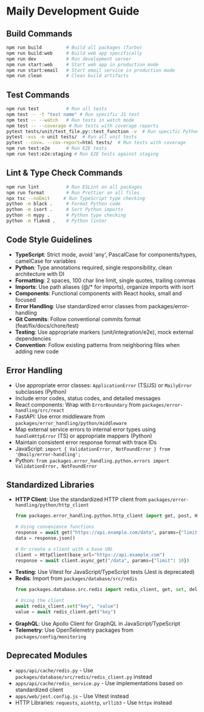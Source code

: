 # Maily Development Guide

## Build Commands
```bash
npm run build         # Build all packages (Turbo)
npm run build:web     # Build web app specifically
npm run dev           # Run development server
npm run start:web     # Start web app in production mode
npm run start:email   # Start email service in production mode
npm run clean         # Clean build artifacts
```

## Test Commands
```bash
npm run test          # Run all tests
npm test -- -t "test name" # Run specific JS test 
npm test -- --watch   # Run tests in watch mode
npm test -- --coverage # Run tests with coverage reports
pytest tests/unit/test_file.py::test_function -v  # Run specific Python test
pytest -xvs -m unit tests/  # Run all unit tests
pytest --cov=. --cov-report=html tests/  # Run tests with coverage
npm run test:e2e      # Run E2E tests
npm run test:e2e:staging # Run E2E tests against staging
```

## Lint & Type Check Commands
```bash
npm run lint          # Run ESLint on all packages
npm run format        # Run Prettier on all files
npx tsc --noEmit     # Run TypeScript type checking
python -m black .     # Format Python code
python -m isort .     # Sort Python imports
python -m mypy .      # Python type checking
python -m flake8 .    # Python linter
```

## Code Style Guidelines
- **TypeScript**: Strict mode, avoid 'any', PascalCase for components/types, camelCase for variables
- **Python**: Type annotations required, single responsibility, clean architecture with DI
- **Formatting**: 2 spaces, 100 char line limit, single quotes, trailing commas
- **Imports**: Use path aliases (@/* for imports), organize imports with isort
- **Components**: Functional components with React hooks, small and focused
- **Error Handling**: Use standardized error classes from packages/error-handling
- **Git Commits**: Follow conventional commits format (feat/fix/docs/chore/test)
- **Testing**: Use appropriate markers (unit/integration/e2e), mock external dependencies
- **Convention**: Follow existing patterns from neighboring files when adding new code

## Error Handling
- Use appropriate error classes: `ApplicationError` (TS/JS) or `MailyError` subclasses (Python)
- Include error codes, status codes, and detailed messages
- React components: Wrap with `ErrorBoundary` from `packages/error-handling/src/react`
- FastAPI: Use error middleware from `packages/error_handling/python/middleware`
- Map external service errors to internal error types using `handleHttpError` (TS) or appropriate mappers (Python)
- Maintain consistent error response format with trace IDs
- JavaScript: `import { ValidationError, NotFoundError } from '@maily/error-handling';`
- Python: `from packages.error_handling.python.errors import ValidationError, NotFoundError`

## Standardized Libraries
- **HTTP Client**: Use the standardized HTTP client from `packages/error-handling/python/http_client`
  ```python
  from packages.error_handling.python.http_client import get, post, HttpClient
  
  # Using convenience functions
  response = await get("https://api.example.com/data", params={"limit": 10})
  data = response.json()
  
  # Or create a client with a base URL
  client = HttpClient(base_url="https://api.example.com")
  response = await client.async_get("/data", params={"limit": 10})
  ```
- **Testing**: Use Vitest for JavaScript/TypeScript tests (Jest is deprecated)
- **Redis**: Import from `packages/database/src/redis`
  ```python
  from packages.database.src.redis import redis_client, get, set, delete
  
  # Using the client
  await redis_client.set("key", "value")
  value = await redis_client.get("key")
  ```
- **GraphQL**: Use Apollo Client for GraphQL in JavaScript/TypeScript
- **Telemetry**: Use OpenTelemetry packages from `packages/config/monitoring`

## Deprecated Modules
- `apps/api/cache/redis.py` - Use `packages/database/src/redis/redis_client.py` instead
- `apps/api/cache/redis_service.py` - Use implementations based on standardized client
- `apps/web/jest.config.js` - Use Vitest instead
- HTTP Libraries: `requests`, `aiohttp`, `urllib3` - Use `httpx` instead